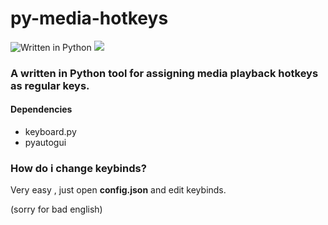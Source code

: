 # py-media-hotkeys
![Written in Python](https://img.shields.io/badge/Python-blue) ![](https://img.shields.io/badge/1.0-grey)
### A written in Python tool for assigning media playback hotkeys as regular keys.
#### Dependencies
- keyboard.py
- pyautogui

### How do i change keybinds?
 Very easy , just open **config.json** and edit keybinds.
 
(sorry for bad english)
